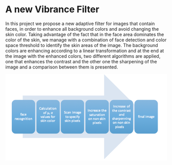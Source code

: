 <h1> A new Vibrance Filter </h1>

<p> In this project we propose a new adaptive filter for images that contain faces, in order to enhance all background colors and avoid changing the skin color. Taking advantage of the fact that in the face area dominates the color of the skin, we manage with a combination of face detection and color space threshold to identify the skin areas of the image. The background colors are enhancing according to a linear transformation and at the end at the image with the enhanced colors, two different algorithms are applied, one that enhances the contrast and the other one the sharpening of the image and a comparison between them is presented. </p>

<img src = 'https://github.com/Nikoanas/Vibrance-Filter/blob/master/process.png' />
